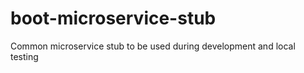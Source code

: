 boot-microservice-stub
======================

Common microservice stub to be used during development and local testing
